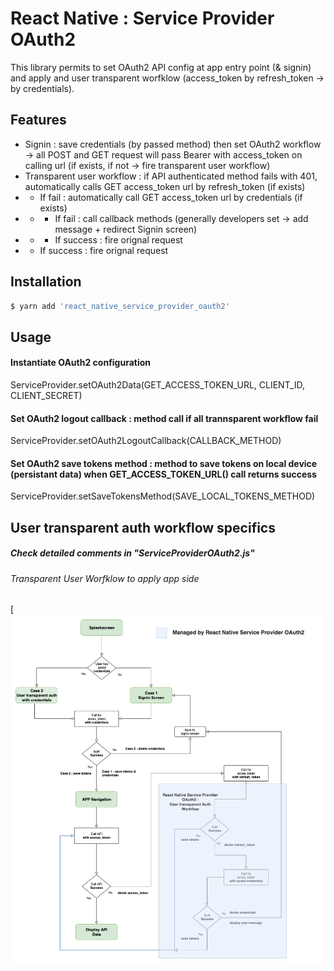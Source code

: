 # React Native : Service Provider OAuth2 

This library permits to set OAuth2 API config at app entry point (& signin) and apply and user transparent worfklow (access_token by refresh_token -> by credentials).

## Features
* Signin : save credentials (by passed method) then set OAuth2 workflow -> all POST and GET request will pass Bearer with access_token on calling url (if exists, if not -> fire transparent user workflow)
* Transparent user workflow : if API authenticated method fails with 401, automatically calls GET access_token url by refresh_token (if exists)
* * If fail : automatically call GET access_token url by credentials (if exists)
* * * If fail : call callback methods (generally developers set -> add message + redirect Signin screen)
* * * If success : fire orignal request 
* * If success : fire orignal request 

## Installation
```sh
$ yarn add 'react_native_service_provider_oauth2'
```

## Usage
#### Instantiate OAuth2 configuration
ServiceProvider.setOAuth2Data(GET_ACCESS_TOKEN_URL, CLIENT_ID, CLIENT_SECRET)

#### Set OAuth2 logout callback : method call if all trannsparent workflow fail
ServiceProvider.setOAuth2LogoutCallback(CALLBACK_METHOD)

#### Set OAuth2 save tokens method : method to save tokens on local device (persistant data) when GET_ACCESS_TOKEN_URL() call returns success
ServiceProvider.setSaveTokensMethod(SAVE_LOCAL_TOKENS_METHOD)

## User transparent auth workflow specifics
##### Check detailed comments in "ServiceProviderOAuth2.js"
###### Transparent User Worfklow to apply app side
[![N|Solid](https://github.com/razzium/react_native_service_provider_oauth2/blob/master/react_native_service_provider_oauth2.png?raw=true)
